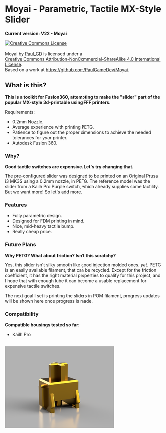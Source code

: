 # Moyai - Parametric, Tactile MX-Style Slider
**Current version: V22 - Moyai**

<a rel="license" href="http://creativecommons.org/licenses/by-nc-sa/4.0/"><img alt="Creative Commons License" style="border-width:0" src="https://i.creativecommons.org/l/by-nc-sa/4.0/88x31.png" /></a><br /><br><span xmlns:dct="http://purl.org/dc/terms/" property="dct:title">Moyai</span> by <a xmlns:cc="http://creativecommons.org/ns#" href="https://github.com/PaulGameDev" property="cc:attributionName" rel="cc:attributionURL">Paul_GD</a> is licensed under a <br><a rel="license" href="http://creativecommons.org/licenses/by-nc-sa/4.0/">Creative Commons Attribution-NonCommercial-ShareAlike 4.0 International License</a>.<br />Based on a work at <a xmlns:dct="http://purl.org/dc/terms/" href="https://github.com/PaulGameDev/Moyai" rel="dct:source">https://github.com/PaulGameDev/Moyai</a>.

## What is this?
**This is a toolkit for Fusion360, attempting to make the "slider" part of the popular MX-style 3d-printable using FFF printers.**

Requirements: 
- 0.2mm Nozzle.
- Average experience with printing PETG.
- Patience to figure out the proper dimensions to achieve the needed tolerances for *your* printer.
- Autodesk Fusion 360.

### Why?
**Good tactile switches are expensive. Let's try changing that.**

The pre-configured slider was designed to be printed on an Original Prusa i3 MK3S using a 0.2mm nozzle, in PETG. The reference model was the slider from a Kailh Pro Purple switch, which already supplies some tactility. But we want more! So let's add more.

### Features
- Fully parametric design.
- Designed for FDM printing in mind.
- Nice, mid-heavy tactile bump.
- Really cheap price.

### Future Plans
**Why PETG? What about friction? Isn't this scratchy?**

Yes, this slider isn't silky smooth like good injection molded ones. *yet*.
PETG is an easily available filament, that can be recycled. Except for the friction coefficient, it has the right material properties to qualify for this project, and I hope that with enough lube it can become a usable replacement for expensive tactile switches.

The next goal I set is printing the sliders in POM filament, progress updates will be shown here once progress is made.

### Compatibility
**Compatible housings tested so far:**
- Kailh Pro

<br><img src="images/render2.png" width="350px">
